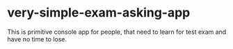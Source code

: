 # very-simple-exam-asking-app
This is primitive console app for people, that need to learn for test exam and have no time to lose.
